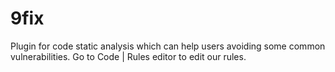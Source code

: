 # 9fix
Plugin for code static analysis which can help users avoiding some common vulnerabilities. Go to Code | Rules editor to edit our rules.

